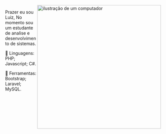 
<img src="https://raw.githubusercontent.com/MicaelliMedeiros/micaellimedeiros/master/image/computer-illustration.png" alt="ilustração de um computador" min-width="400px" max-width="400px" width="400px" align="right">

<p align="left"> 
  Prazer eu sou Luiz, No momento sou um estudante de analise e desenvolvimento de sistemas. 
</p>

<p align="left">
  📝 Linguagens: PHP; Javascript; C#.
</p>

<p align="left">
  💼 Ferramentas: Bootstrap; Laravel; MySQL.
</p>
